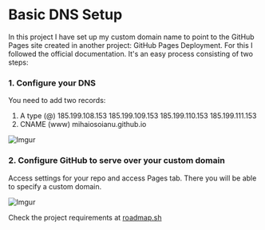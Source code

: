 # Basic DNS Setup
In this project I have set up my custom domain name to point to the GitHub Pages site created in another project: GitHub Pages Deployment. For this I followed the official documentation. It's an easy process consisting of two steps:

### 1. Configure your DNS
You need to add two records:
1. A type (@)
185.199.108.153
185.199.109.153
185.199.110.153
185.199.111.153
2. CNAME (www)
mihaiosoianu.github.io

![Imgur](https://imgur.com/W8wYCVJ.png)

### 2. Configure GitHub to serve over your custom domain
Access settings for your repo and access Pages tab. There you will be able to specify a custom domain.

![Imgur](https://imgur.com/rfL2hDp.png)

Check the project requirements at [roadmap.sh](https://roadmap.sh/projects/basic-dns)
